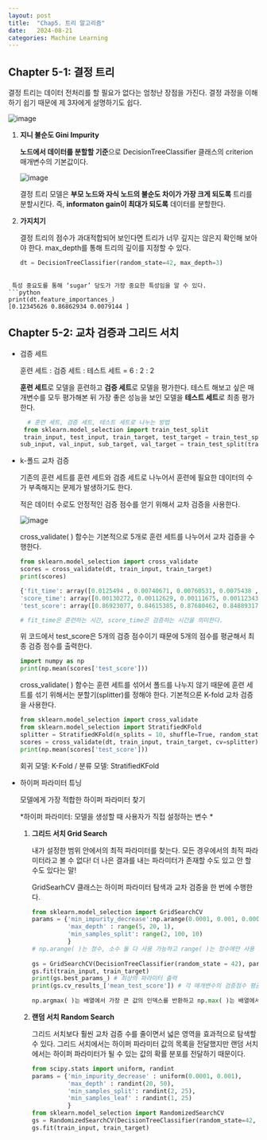 ```yaml
---
layout: post
title:  "Chap5. 트리 알고리즘"
date:   2024-08-21
categories: Machine Learning
---
```


## Chapter 5-1: 결정 트리

결정 트리는 데이터 전처리를 할 필요가 없다는 엄청난 장점을 가진다. 결정 과정을 이해하기 쉽기 때문에 제 3자에게 설명하기도 쉽다. 

![image](https://github.com/user-attachments/assets/ee67f7f9-cf95-47af-ae21-3ec54d5c8224)

1. **지니 불순도 Gini Impurity**

   **노드에서 데이터를 분할할 기준**으로 DecisionTreeClassifier 클래스의 criterion 매개변수의 기본값이다.

   ![image](https://github.com/user-attachments/assets/ad8e3842-6113-449e-adbe-9f74cf763413)

   결정 트리 모델은 **부모 노드와 자식 노드의 불순도 차이가 가장 크게 되도록** 트리를 분할시킨다. 즉, **informaton gain이 최대가 되도록** 데이터를 분할한다. 

2. **가지치기**

   결정 트리의 점수가 과대적합되어 보인다면 트리가 너무 깊지는 않은지 확인해 보아야 한다. max_depth를 통해 트리의 깊이를 지정할 수 있다.

   ```python
   dt = DecisionTreeClassifier(random_state=42, max_depth=3)
  ```

   특성 중요도를 통해 ‘sugar’ 당도가 가장 중요한 특성임을 알 수 있다.
  ```python
  print(dt.feature_importances_)
  [0.12345626 0.86862934 0.0079144 ]
  ```


## Chapter 5-2: 교차 검증과 그리드 서치

* 검증 세트

  훈련 세트 : 검증 세트 : 테스트 세트 = 6 : 2 : 2

  **훈련 세트**로 모델을 훈련하고 **검증 세트**로 모델을 평가한다. 테스트 해보고 싶은 매개변수를 모두 평가해본 뒤 가장 좋은 성능을 보인 모델을 **테스트 세트**로 최종 평가한다.

  ```python
    # 훈련 세트, 검증 세트, 테스트 세트로 나누는 방법
   from sklearn.model_selection import train_test_split
   train_input, test_input, train_target, test_target = train_test_split(data, target, test_size=0.2, random_state = 42)
  sub_input, val_input, sub_target, val_target = train_test_split(train_input, train_target, test_size=0.2, random_state = 42)
  ```

* k-폴드 교차 검증

  기존의 훈련 세트를 훈련 세트와 검증 세트로 나누어서 훈련에 필요한 데이터의 수가 부족해지는 문제가 발생하기도 한다.

  적은 데이터 수로도 안정적인 검증 점수를 얻기 위해서 교차 검증을 사용한다.

  ![image](https://github.com/user-attachments/assets/7af6a14a-6235-489f-84fa-51dd7801c156)

  cross_validate( ) 함수는 기본적으로 5개로 훈련 세트를 나누어서 교차 검증을 수행한다.

  ```python
  from sklearn.model_selection import cross_validate
  scores = cross_validate(dt, train_input, train_target)
  print(scores)
  
  {'fit_time': array([0.0125494 , 0.00740671, 0.00760531, 0.0075438 , 0.00715327]), 
  'score_time': array([0.00130272, 0.00112629, 0.00111675, 0.00112343, 0.0011127 ]), 
  'test_score': array([0.86923077, 0.84615385, 0.87680462, 0.84889317, 0.83541867])}
  
  # fit_time은 훈련하는 시간, score_time은 검증하는 시간을 의미한다. 
  ```
  위 코드에서 test_score은 5개의 검증 점수이기 때문에 5개의 점수를 평균해서 최종 검증 점수를 출력한다.
  
  ```python
  import numpy as np
  print(np.mean(scores['test_score']))
  ```

  cross_validate( ) 함수는 훈련 세트를 섞어서 폴드를 나누지 않기 때문에 훈련 세트를 섞기 위해서는 분할기(splitter)를 정해야 한다. 기본적으론 K-fold 교차 검증을 사용한다.
  
  ```python
  from sklearn.model_selection import cross_validate
  from sklearn.model_selection import StratifiedKFold
  splitter = StratifiedKFold(n_splits = 10, shuffle=True, random_state=42)
  scores = cross_validate(dt, train_input, train_target, cv=splitter)
  print(np.mean(scores['test_score']))
  ```
  회귀 모델: K-Fold  / 분류 모델: StratifiedKFold

* 하이퍼 파라미터 튜닝

  모델에게 가장 적합한 하이퍼 파라미터 찾기

  *하이퍼 파라미터: 모델을 생성할 때 사용자가 직접 설정하는 변수 *

  1. **그리드 서치 Grid Search**

     내가 설정한 범위 안에서의 최적 파라미터를 찾는다. 모든 경우에서의 최적 파라미터라고 볼 수 없다! 더 나은 결과를 내는 파라미터가 존재할 수도 있고 안 할 수도 있다는 말!

     GridSearhCV 클래스는 하이퍼 파라미터 탐색과 교차 검증을 한 번에 수행한다.

     ```python
     from sklearn.model_selection import GridSearchCV
     params = {'min_impurity_decrease':np.arange(0.0001, 0.001, 0.0001),
               'max_depth' : range(5, 20, 1),
               'min_samples_split': range(2, 100, 10)
               }
     # np.arange( )는 정수, 소수 둘 다 사용 가능하고 range( )는 정수에만 사용 가능하다.
    
     gs = GridSearchCV(DecisionTreeClassifier(random_state = 42), params, n_jobs=-1)
     gs.fit(train_input, train_target)
     print(gs.best_params_) # 최상의 파라미터 출력
     print(gs.cv_results_['mean_test_score']) # 각 매개변수의 검증점수 평균
    
     np.argmax( )는 배열에서 가장 큰 값의 인덱스를 반환하고 np.max( )는 배열에서 가장 큰 값을 반환한다. 
     ```

  2. **랜덤 서치 Random Search**

     그리드 서치보다 훨씬 교차 검증 수를 줄이면서 넓은 영역을 효과적으로 탐색할 수 있다. 그리드 서치에서는 하이퍼 파라미터 값의 목록을 전달했지만 랜덤 서치에서는 하이퍼 파라미터가 될 수 있는 값의 확률 분포를 전달하기 때문이다.

     ```python
     from scipy.stats import uniform, randint
     params = {'min_impurity_decrease' : uniform(0.0001, 0.001),
               'max_depth' : randint(20, 50),
               'min_samples_split': randint(2, 25),
               'min_samples_leaf' : randint(1, 25)
               }
     from sklearn.model_selection import RandomizedSearchCV
     gs = RandomizedSearchCV(DecisionTreeClassifier(random_state=42, splitter='random'), params, n_iter=100, n_jobs=-1, random_state=42)
     gs.fit(train_input, train_target)
     ```




